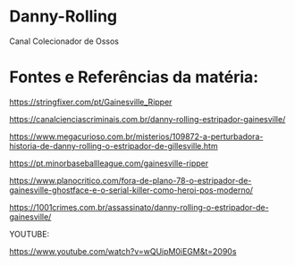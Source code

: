 # Danny-Rolling
Canal Colecionador de Ossos

# Fontes e Referências da matéria:

https://stringfixer.com/pt/Gainesville_Ripper

https://canalcienciascriminais.com.br/danny-rolling-estripador-gainesville/

https://www.megacurioso.com.br/misterios/109872-a-perturbadora-historia-de-danny-rolling-o-estripador-de-gillesville.htm

https://pt.minorbaseballleague.com/gainesville-ripper

https://www.planocritico.com/fora-de-plano-78-o-estripador-de-gainesville-ghostface-e-o-serial-killer-como-heroi-pos-moderno/

https://1001crimes.com.br/assassinato/danny-rolling-o-estripador-de-gainesville/

YOUTUBE:

https://www.youtube.com/watch?v=wQUipM0iEGM&t=2090s
